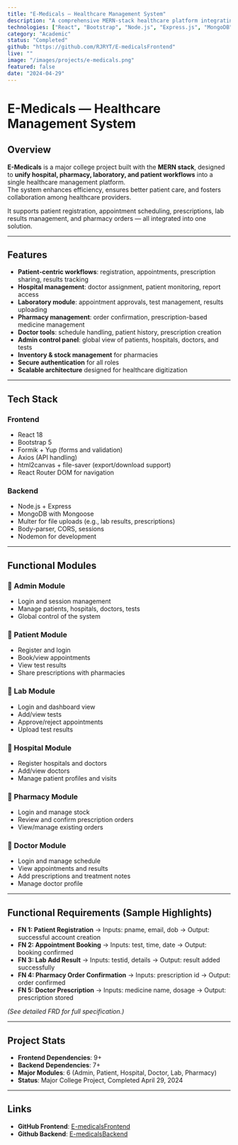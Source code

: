 ```yaml
---
title: "E-Medicals — Healthcare Management System"
description: "A comprehensive MERN-stack healthcare platform integrating hospitals, pharmacies, and laboratories with patient-centric workflows."
technologies: ["React", "Bootstrap", "Node.js", "Express.js", "MongoDB", "EJS"]
category: "Academic"
status: "Completed"
github: "https://github.com/RJRYT/E-medicalsFrontend"
live: ""
image: "/images/projects/e-medicals.png"
featured: false
date: "2024-04-29"
---
```


# E-Medicals — Healthcare Management System

## Overview

**E-Medicals** is a major college project built with the **MERN stack**, designed to **unify hospital, pharmacy, laboratory, and patient workflows** into a single healthcare management platform.  
The system enhances efficiency, ensures better patient care, and fosters collaboration among healthcare providers.  

It supports patient registration, appointment scheduling, prescriptions, lab results management, and pharmacy orders — all integrated into one solution.

---

## Features

- **Patient-centric workflows**: registration, appointments, prescription sharing, results tracking  
- **Hospital management**: doctor assignment, patient monitoring, report access  
- **Laboratory module**: appointment approvals, test management, results uploading  
- **Pharmacy management**: order confirmation, prescription-based medicine management  
- **Doctor tools**: schedule handling, patient history, prescription creation  
- **Admin control panel**: global view of patients, hospitals, doctors, and tests  
- **Inventory & stock management** for pharmacies  
- **Secure authentication** for all roles  
- **Scalable architecture** designed for healthcare digitization  

---

## Tech Stack

### Frontend
- React 18  
- Bootstrap 5  
- Formik + Yup (forms and validation)  
- Axios (API handling)  
- html2canvas + file-saver (export/download support)  
- React Router DOM for navigation  

### Backend
- Node.js + Express  
- MongoDB with Mongoose  
- Multer for file uploads (e.g., lab results, prescriptions)  
- Body-parser, CORS, sessions  
- Nodemon for development  

---

## Functional Modules

### 🔹 Admin Module
- Login and session management  
- Manage patients, hospitals, doctors, tests  
- Global control of the system  

### 🔹 Patient Module
- Register and login  
- Book/view appointments  
- View test results  
- Share prescriptions with pharmacies  

### 🔹 Lab Module
- Login and dashboard view  
- Add/view tests  
- Approve/reject appointments  
- Upload test results  

### 🔹 Hospital Module
- Register hospitals and doctors  
- Add/view doctors  
- Manage patient profiles and visits  

### 🔹 Pharmacy Module
- Login and manage stock  
- Review and confirm prescription orders  
- View/manage existing orders  

### 🔹 Doctor Module
- Login and manage schedule  
- View appointments and results  
- Add prescriptions and treatment notes  
- Manage doctor profile  

---

## Functional Requirements (Sample Highlights)

- **FN 1: Patient Registration** → Inputs: pname, email, dob → Output: successful account creation  
- **FN 2: Appointment Booking** → Inputs: test, time, date → Output: booking confirmed  
- **FN 3: Lab Add Result** → Inputs: testid, details → Output: result added successfully  
- **FN 4: Pharmacy Order Confirmation** → Inputs: prescription id → Output: order confirmed  
- **FN 5: Doctor Prescription** → Inputs: medicine name, dosage → Output: prescription stored  

*(See detailed FRD for full specification.)*

---

## Project Stats

- **Frontend Dependencies**: 9+  
- **Backend Dependencies**: 7+  
- **Major Modules**: 6 (Admin, Patient, Hospital, Doctor, Lab, Pharmacy)  
- **Status**: Major College Project, Completed April 29, 2024  

---

## Links

- **GitHub Frontend**: [E-medicalsFrontend](https://github.com/RJRYT/E-medicalsFrontend)  
- **Github Backend**: [E-medicalsBackend](https://github.com/RJRYT/E-medicalsBackend)
